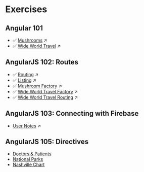 # Exercises

## Angular 101
* :white_check_mark: [Mushrooms](https://github.com/kenziebottoms/nss-front-05-mushrooms) :arrow_upper_right:
* :white_check_mark: [Wide World Travel](https://github.com/kenziebottoms/nss-front-05-travel) :arrow_upper_right:

## AngularJS 102: Routes

* :white_check_mark: [Routing](https://github.com/kenziebottoms/nss-front-05-highways) :arrow_upper_right:
* :white_check_mark: [Listing](https://github.com/kenziebottoms/nss-front-05-highways) :arrow_upper_right:
* :white_check_mark: [Mushroom Factory](https://github.com/kenziebottoms/nss-front-05-mushrooms) :arrow_upper_right:
* :white_check_mark: [Wide World Travel Factory](https://github.com/kenziebottoms/nss-front-05-travel) :arrow_upper_right:
* :white_check_mark: [Wide World Travel Routing](https://github.com/kenziebottoms/nss-front-05-travel) :arrow_upper_right:


## AngularJS 103: Connecting with Firebase

* [User Notes](https://github.com/kenziebottoms/nss-front-05-notes) :arrow_upper_right:

## AngularJS 105: Directives

* [Doctors & Patients](MF_DOCTORS_PATIENTS.md)
* [National Parks](MF_NATIONAL_PARKS.md)
* [Nashville Chart](MF_MF_NASHVILLE_CHART.md)